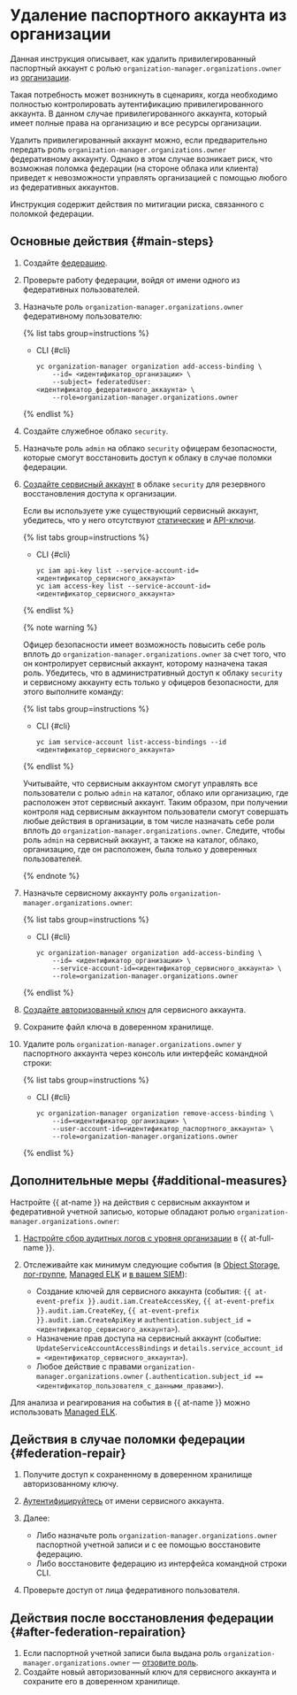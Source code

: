 # Удаление паспортного аккаунта из организации

Данная инструкция описывает, как удалить привилегированный паспортный аккаунт с ролью `organization-manager.organizations.owner` из [организации](../../organization/).

Такая потребность может возникнуть в сценариях, когда необходимо полностью контролировать аутентификацию привилегированного аккаунта. В данном случае привилегированного аккаунта, который имеет полные права на организацию и все ресурсы организации.

Удалить привилегированный аккаунт можно, если предварительно передать роль `organization-manager.organizations.owner` федеративному аккаунту. Однако в этом случае возникает риск, что возможная поломка федерации (на стороне облака или клиента) приведет к невозможности управлять организацией с помощью любого из федеративных аккаунтов.

Инструкция содержит действия по митигации риска, связанного с поломкой федерации.

## Основные действия {#main-steps}

1. Создайте [федерацию](../../organization/concepts/add-federation.md).  
1. Проверьте работу федерации, войдя от имени одного из федеративных пользователей.
1. Назначьте роль `organization-manager.organizations.owner` федеративному пользователю:

    {% list tabs group=instructions %}

    - CLI {#cli}

        ``` yc
        yc organization-manager organization add-access-binding \
            --id= <идентификатор_организации> \
            --subject= federatedUser:<идентификатор_федеративного_аккаунта> \
            --role=organization-manager.organizations.owner
        ```

    {% endlist %}

1. Создайте служебное облако `security`.
1. Назначьте роль `admin` на облако `security` офицерам безопасности, которые смогут восстановить доступ к облаку в случае поломки федерации.
1. [Создайте сервисный аккаунт](../../iam/operations/sa/create.md) в облаке `security` для резервного восстановления доступа к организации.

    Если вы используете уже существующий сервисный аккаунт, убедитесь, что у него отсутствуют [статические](../../iam/concepts/authorization/access-key.md) и [API-ключи](../../iam/concepts/authorization/api-key.md).

    {% list tabs group=instructions %}

    - CLI {#cli}

        ``` yc
        yc iam api-key list --service-account-id=<идентификатор_сервисного_аккаунта> 
        yc iam access-key list --service-account-id=<идентификатор_сервисного_аккаунта> 
        ```

    {% endlist %}

    {% note warning %}

    Офицер безопасности имеет возможность повысить себе роль вплоть до `organization-manager.organizations.owner` за счет того, что он контролирует сервисный аккаунт, которому назначена такая роль. Убедитесь, что в административный доступ к облаку `security` и сервисному аккаунту есть только у офицеров безопасности, для этого выполните команду:

    {% list tabs group=instructions %}

    - CLI {#cli}

        ``` yc
        yc iam service-account list-access-bindings --id <идентификатор_сервисного_аккаунта>
        ```

    {% endlist %}

    Учитывайте, что сервисным аккаунтом смогут управлять все пользователи с ролью `admin` на каталог, облако или организацию, где расположен этот сервисный аккаунт. Таким образом, при получении контроля над сервисным аккаунтом пользователи смогут совершать любые действия в организации, в том числе назначать себе роли вплоть до `organization-manager.organizations.owner`. Следите, чтобы роль `admin` на сервисный аккаунт, а также на каталог, облако, организацию, где он расположен, была только у доверенных пользователей.

    {% endnote %}

1. Назначьте сервисному аккаунту роль `organization-manager.organizations.owner`:

    {% list tabs group=instructions %}

    - CLI {#cli}

        ``` yc
        yc organization-manager organization add-access-binding \
            --id= <идентификатор_организации> \
            --service-account-id=<идентификатор_сервисного_аккаунта> \
            --role=organization-manager.organizations.owner 
        ```

    {% endlist %}

1. [Создайте авторизованный ключ](../../iam/operations/iam-token/create-for-sa.md#via-cli) для сервисного аккаунта.
1. Сохраните файл ключа в доверенном хранилище.
1. Удалите роль `organization-manager.organizations.owner` у паспортного аккаунта через консоль или интерфейс командной строки:

    {% list tabs group=instructions %}

    - CLI {#cli}

        ``` yc
        yc organization-manager organization remove-access-binding \
            --id=<идентификатор_организации> \
            --user-account-id=<идентификатор_паспортного_аккаунта> \
            --role=organization-manager.organizations.owner 
        ```

    {% endlist %}

## Дополнительные меры {#additional-measures}

Настройте {{ at-name }} на действия с сервисным аккаунтом и федеративной учетной записью, которые обладают ролью `organization-manager.organizations.owner`:

1. [Настройте сбор аудитных логов с уровня организации](../../audit-trails/quickstart.md) в {{ at-full-name }}.

1. Отслеживайте как минимум следующие события (в [Object Storage](../../audit-trails/tutorials/search-bucket.md), [лог-группе](../../audit-trails/tutorials/search-cloud-logging.md), [Managed ELK](https://github.com/yandex-cloud-examples/yc-export-auditlogs-to-elk) и [в вашем SIEM](../../audit-trails/concepts/export-siem.md)):

    * Создание ключей для сервисного аккаунта (события: `{{ at-event-prefix }}.audit.iam.CreateAccessKey`, `{{ at-event-prefix }}.audit.iam.CreateKey`, `{{ at-event-prefix }}.audit.iam.CreateApiKey` и `authentication.subject_id = <идентификатор_сервисного_аккаунта>`).
    * Назначение прав доступа на сервисный аккаунт (событие: `UpdateServiceAccountAccessBindings` и `details.service_account_id = <идентификатор_сервисного_аккаунта>`).
    * Любое действие с правами `organization-manager.organizations.owner` (`.authentication.subject_id == <идентификатор_пользователя_с_данными_правами>`).

Для анализа и реагирования на события в {{ at-name }} можно использовать [Managed ELK](https://github.com/yandex-cloud-examples/yc-export-auditlogs-to-elk).

## Действия в случае поломки федерации {#federation-repair}

1. Получите доступ к сохраненному в доверенном хранилище авторизованному ключу.
1. [Аутентифицируйтесь](../../cli/operations/authentication/service-account.md#auth-as-sa) от имени сервисного аккаунта.
1. Далее:

    * Либо назначьте роль `organization-manager.organizations.owner` паспортной учетной записи и с ее помощью восстановите федерацию.
    * Либо восстановите федерацию из интерфейса командной строки CLI.

1. Проверьте доступ от лица федеративного пользователя.

## Действия после восстановления федерации {#after-federation-repairation}

1. Если паспортной учетной записи была выдана роль `organization-manager.organizations.owner` — [отзовите роль](../../iam/operations/roles/revoke.md).
1. Создайте новый авторизованный ключ для сервисного аккаунта и сохраните его в доверенном хранилище.
